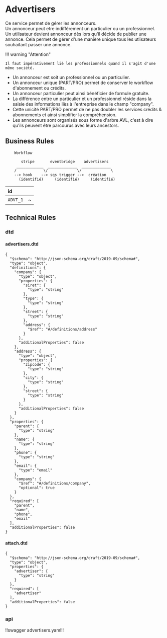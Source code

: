 # Advertisers

Ce service permet de gérer les annonceurs.<br/>
Un annonceur peut etre indifférement un particulier ou un professionnel.<br/>
Un utilisateur devient annonceur dès lors qu'il décide de publier une annonce. Cela permet de gérer d'une manière unique tous les utlisateurs souhaitant passer une annonce.


!!! warning "Attention"

    Il faut impérativement lié les professionnels quand il s'agit d'une même société.


* Un annonceur est soit un professionnel ou un particulier.
* Un annonceur unique (PART/PRO) permet de conserver le workflow d'abonnement ou crédits.
* Un annonceur particulier peut ainsi bénéficier de formule gratuite.
* La différence entre un  particulier et un professionnel réside dans la saisie des informations liès à l'entreprise dans le champ "company".
* Cette unicité PART/PRO permet de ne pas doubler les services crédits & abonnements et ainsi simplifier la compréhension.
* Les annonceurs sont organisés sous forme d'arbre AVL, c'est à dire qu'ils peuvent être parcourus avec leurs ancestors.

## Business Rules

        Workflow
                
           stripe       eventbridge    advertisers
         ____________  _____________  _____________
        /            \/             \/             \
        --> hook    --> sqs trigger -->  création  
          (identifié)	  (identifié)     (identifié)



| id        |                                                                   |
|:----------|:------------------------------------------------------------------|
|`ADVT_1`	  | ~                                                                 |


## Technical Rules

### dtd

#### advertisers.dtd

    {
      "$schema": "http://json-schema.org/draft/2019-09/schema#",
      "type": "object",
      "definitions": {
        "company": {
          "type": "object",
          "properties": {
            "siret": {
              "type": "string"
            },
            "type": {
              "type": "string"
            },
            "street": {
              "type": "string"
            },
            "address": {
              "$ref": "#/definitions/address"
            }
          },
          "additionalProperties": false
        },
        "address": {
          "type": "object",
          "properties": {
            "zipcode": {
              "type": "string"
            },
            "city": {
              "type": "string"
            },
            "street": {
              "type": "string"
            }
          },
          "additionalProperties": false
        }
      },
      "properties": {
        "parent": {
          "type": "string"
        },
        "name": {
          "type": "string"
        },
        "phone": {
          "type": "string"
        },
        "email": {
          "type": "email"
        },
        "company": {
          "$ref": "#/definitions/company",
          "optional": true
        }
      },
      "required": [
        "parent",
        "name",
        "phone",
        "email"
      ],
      "additionalProperties": false
    }


#### attach.dtd

    {
      "$schema": "http://json-schema.org/draft/2019-09/schema#",
      "type": "object",
      "properties": {
        "advertiser": {
          "type": "string"
        }
      },
      "required": [
        "advertiser"
      ],
      "additionalProperties": false
    }


### api

!!swagger advertisers.yaml!!